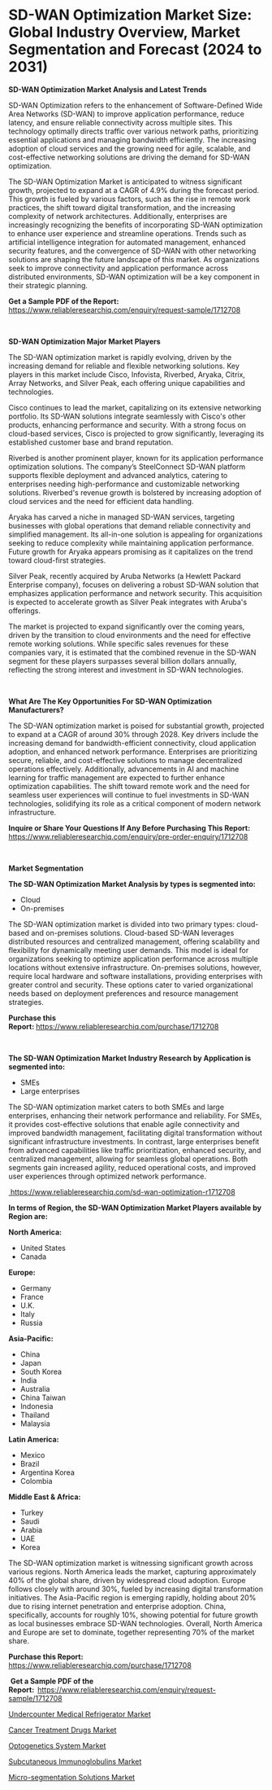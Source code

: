 <p><h1>SD-WAN Optimization Market Size: Global Industry Overview, Market Segmentation and Forecast (2024 to 2031)</h1></p><p><strong>SD-WAN Optimization Market Analysis and Latest Trends</strong></p>
<p><p>SD-WAN Optimization refers to the enhancement of Software-Defined Wide Area Networks (SD-WAN) to improve application performance, reduce latency, and ensure reliable connectivity across multiple sites. This technology optimally directs traffic over various network paths, prioritizing essential applications and managing bandwidth efficiently. The increasing adoption of cloud services and the growing need for agile, scalable, and cost-effective networking solutions are driving the demand for SD-WAN optimization.</p><p>The SD-WAN Optimization Market is anticipated to witness significant growth, projected to expand at a CAGR of 4.9% during the forecast period. This growth is fueled by various factors, such as the rise in remote work practices, the shift toward digital transformation, and the increasing complexity of network architectures. Additionally, enterprises are increasingly recognizing the benefits of incorporating SD-WAN optimization to enhance user experience and streamline operations. Trends such as artificial intelligence integration for automated management, enhanced security features, and the convergence of SD-WAN with other networking solutions are shaping the future landscape of this market. As organizations seek to improve connectivity and application performance across distributed environments, SD-WAN optimization will be a key component in their strategic planning.</p></p>
<p><strong>Get a Sample PDF of the Report:&nbsp;</strong> <a href="https://www.reliableresearchiq.com/enquiry/request-sample/1712708?utm_campaign=1136&utm_medium=2&utm_source=Github&utm_content=ia&utm_term=22102024&utm_id=sd-wan-optimization">https://www.reliableresearchiq.com/enquiry/request-sample/1712708</a></p>
<p>&nbsp;</p>
<p><strong>SD-WAN Optimization Major Market Players</strong></p>
<p><p>The SD-WAN optimization market is rapidly evolving, driven by the increasing demand for reliable and flexible networking solutions. Key players in this market include Cisco, Infovista, Riverbed, Aryaka, Citrix, Array Networks, and Silver Peak, each offering unique capabilities and technologies.</p><p>Cisco continues to lead the market, capitalizing on its extensive networking portfolio. Its SD-WAN solutions integrate seamlessly with Cisco's other products, enhancing performance and security. With a strong focus on cloud-based services, Cisco is projected to grow significantly, leveraging its established customer base and brand reputation.</p><p>Riverbed is another prominent player, known for its application performance optimization solutions. The company’s SteelConnect SD-WAN platform supports flexible deployment and advanced analytics, catering to enterprises needing high-performance and customizable networking solutions. Riverbed's revenue growth is bolstered by increasing adoption of cloud services and the need for efficient data handling.</p><p>Aryaka has carved a niche in managed SD-WAN services, targeting businesses with global operations that demand reliable connectivity and simplified management. Its all-in-one solution is appealing for organizations seeking to reduce complexity while maintaining application performance. Future growth for Aryaka appears promising as it capitalizes on the trend toward cloud-first strategies.</p><p>Silver Peak, recently acquired by Aruba Networks (a Hewlett Packard Enterprise company), focuses on delivering a robust SD-WAN solution that emphasizes application performance and network security. This acquisition is expected to accelerate growth as Silver Peak integrates with Aruba's offerings.</p><p>The market is projected to expand significantly over the coming years, driven by the transition to cloud environments and the need for effective remote working solutions. While specific sales revenues for these companies vary, it is estimated that the combined revenue in the SD-WAN segment for these players surpasses several billion dollars annually, reflecting the strong interest and investment in SD-WAN technologies.</p></p>
<p>&nbsp;</p>
<p><strong>What Are The Key Opportunities For SD-WAN Optimization Manufacturers?</strong></p>
<p><p>The SD-WAN optimization market is poised for substantial growth, projected to expand at a CAGR of around 30% through 2028. Key drivers include the increasing demand for bandwidth-efficient connectivity, cloud application adoption, and enhanced network performance. Enterprises are prioritizing secure, reliable, and cost-effective solutions to manage decentralized operations effectively. Additionally, advancements in AI and machine learning for traffic management are expected to further enhance optimization capabilities. The shift toward remote work and the need for seamless user experiences will continue to fuel investments in SD-WAN technologies, solidifying its role as a critical component of modern network infrastructure.</p></p>
<p><strong>Inquire or Share Your Questions If Any Before Purchasing This Report:</strong> <a href="https://www.reliableresearchiq.com/enquiry/pre-order-enquiry/1712708?utm_campaign=1136&utm_medium=2&utm_source=Github&utm_content=ia&utm_term=22102024&utm_id=sd-wan-optimization">https://www.reliableresearchiq.com/enquiry/pre-order-enquiry/1712708</a></p>
<p>&nbsp;</p>
<p><strong>Market Segmentation</strong></p>
<p><strong>The SD-WAN Optimization Market Analysis by types is segmented into:</strong></p>
<p><ul><li>Cloud</li><li>On-premises</li></ul></p>
<p><p>The SD-WAN optimization market is divided into two primary types: cloud-based and on-premises solutions. Cloud-based SD-WAN leverages distributed resources and centralized management, offering scalability and flexibility for dynamically meeting user demands. This model is ideal for organizations seeking to optimize application performance across multiple locations without extensive infrastructure. On-premises solutions, however, require local hardware and software installations, providing enterprises with greater control and security. These options cater to varied organizational needs based on deployment preferences and resource management strategies.</p></p>
<p><strong>Purchase this Report:&nbsp;</strong><a href="https://www.reliableresearchiq.com/purchase/1712708?utm_campaign=1136&utm_medium=2&utm_source=Github&utm_content=ia&utm_term=22102024&utm_id=sd-wan-optimization">https://www.reliableresearchiq.com/purchase/1712708</a></p>
<p>&nbsp;</p>
<p><strong>The SD-WAN Optimization Market Industry Research by Application is segmented into:</strong></p>
<p><ul><li>SMEs</li><li>Large enterprises</li></ul></p>
<p><p>The SD-WAN optimization market caters to both SMEs and large enterprises, enhancing their network performance and reliability. For SMEs, it provides cost-effective solutions that enable agile connectivity and improved bandwidth management, facilitating digital transformation without significant infrastructure investments. In contrast, large enterprises benefit from advanced capabilities like traffic prioritization, enhanced security, and centralized management, allowing for seamless global operations. Both segments gain increased agility, reduced operational costs, and improved user experiences through optimized network performance.</p></p>
<p><a href="https://www.reliableresearchiq.com/sd-wan-optimization-r1712708?utm_campaign=1136&utm_medium=2&utm_source=Github&utm_content=ia&utm_term=22102024&utm_id=sd-wan-optimization">&nbsp;https://www.reliableresearchiq.com/sd-wan-optimization-r1712708</a></p>
<p><strong>In terms of Region, the SD-WAN Optimization Market Players available by Region are:</strong></p>
<p>
    <p> <strong> North America: </strong>
        <ul>
            <li>United States</li>
            <li>Canada</li>
        </ul>
        </p> 
    <p> <strong> Europe: </strong>
        <ul>
            <li>Germany</li>
            <li>France</li>
            <li>U.K.</li>
            <li>Italy</li>
            <li>Russia</li>
        </ul>
        </p> 
    <p> <strong> Asia-Pacific: </strong>
        <ul>
            <li>China</li>
            <li>Japan</li>
            <li>South Korea</li>
            <li>India</li>
            <li>Australia</li>
            <li>China Taiwan</li>
            <li>Indonesia</li>
            <li>Thailand</li>
            <li>Malaysia</li>
        </ul>
        </p> 
    <p> <strong> Latin America: </strong>
        <ul>
            <li>Mexico</li>
            <li>Brazil</li>
            <li>Argentina Korea</li>
            <li>Colombia</li>
        </ul>
        </p> 
    <p> <strong> Middle East & Africa: </strong>
        <ul>
            <li>Turkey</li>
            <li>Saudi</li>
            <li>Arabia</li>
            <li>UAE</li>
            <li>Korea</li>
        </ul>
    </p>
    </p>
<p><p>The SD-WAN optimization market is witnessing significant growth across various regions. North America leads the market, capturing approximately 40% of the global share, driven by widespread cloud adoption. Europe follows closely with around 30%, fueled by increasing digital transformation initiatives. The Asia-Pacific region is emerging rapidly, holding about 20% due to rising internet penetration and enterprise adoption. China, specifically, accounts for roughly 10%, showing potential for future growth as local businesses embrace SD-WAN technologies. Overall, North America and Europe are set to dominate, together representing 70% of the market share.</p></p>
<p><strong>Purchase this Report: </strong><a href="https://www.reliableresearchiq.com/purchase/1712708?utm_campaign=1136&utm_medium=2&utm_source=Github&utm_content=ia&utm_term=22102024&utm_id=sd-wan-optimization">https://www.reliableresearchiq.com/purchase/1712708</a></p>
<p>&nbsp;<strong>Get a Sample PDF of the Report:&nbsp;&nbsp;</strong><a href="https://www.reliableresearchiq.com/enquiry/request-sample/1712708?utm_campaign=1136&utm_medium=2&utm_source=Github&utm_content=ia&utm_term=22102024&utm_id=sd-wan-optimization">https://www.reliableresearchiq.com/enquiry/request-sample/1712708</a></p>
<p><strong></strong></p>
<p><p><a href="https://issuu.com/reportprime-2/docs/undercounter-medical-refrigerator-m_3e44ea0a89e04d?utm_campaign=1136&utm_medium=2&utm_source=Github&utm_content=ia&utm_term=22102024&utm_id=sd-wan-optimization">Undercounter Medical Refrigerator Market</a></p><p><a href="https://www.linkedin.com/pulse/charting-future-comprehensive-analysis-global-cancer-treatment-n9gpf?utm_campaign=1136&utm_medium=2&utm_source=Github&utm_content=ia&utm_term=22102024&utm_id=sd-wan-optimization">Cancer Treatment Drugs Market</a></p><p><a href="https://issuu.com/reportprime-2/docs/optogenetics-system-market-size-203_41eafd3bd90006?utm_campaign=1136&utm_medium=2&utm_source=Github&utm_content=ia&utm_term=22102024&utm_id=sd-wan-optimization">Optogenetics System Market</a></p><p><a href="https://www.linkedin.com/pulse/subcutaneous-immunoglobulins-market-research-report-forecast-gvs1f?utm_campaign=1136&utm_medium=2&utm_source=Github&utm_content=ia&utm_term=22102024&utm_id=sd-wan-optimization">Subcutaneous Immunoglobulins Market</a></p><p><a href="https://github.com/bricelanl8g/Market-Research-Report-List-1/blob/main/micro-segmentation-solutions-market.md?utm_campaign=1136&utm_medium=2&utm_source=Github&utm_content=ia&utm_term=22102024&utm_id=sd-wan-optimization">Micro-segmentation Solutions Market</a></p></p>